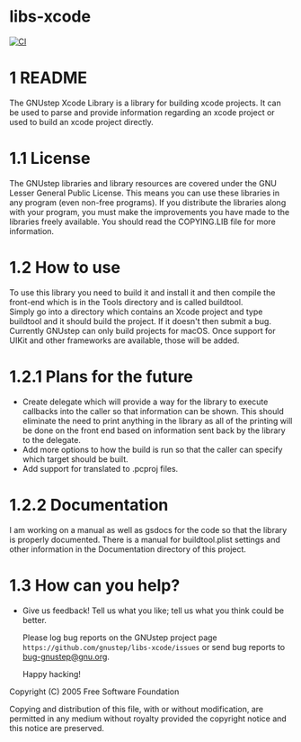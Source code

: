# libs-xcode

[![CI](https://github.com/gnustep/apps-gorm/actions/workflows/main.yml/badge.svg)](https://github.com/gnustep/libs-xcode/actions/workflows/main.yml?query=branch%3Amaster)

1 README
==

The GNUstep Xcode Library is a library for building xcode projects. 
It can be used to parse and provide information regarding an 
xcode project or used to build an xcode project directly.

1.1 License
===========

The GNUstep libraries and library resources are covered under the GNU
Lesser General Public License.  This means you can use these libraries 
in any program (even non-free programs). If you distribute the libraries 
along with your program, you must make the improvements you have made to 
the libraries freely available. You should read the COPYING.LIB file for
more information. 

1.2 How to use
==============

To use this library you need to build it and install it and then compile
the front-end which is in the Tools directory and is called buildtool.  
Simply go into a directory which contains an Xcode project and type buildtool 
and it should build the project.  If it doesn't then submit a bug.  
Currently GNUstep can only build projects for macOS.  Once support for UIKit and
other frameworks are available, those will be added.

1.2.1 Plans for the future
==========================

  * Create delegate which will provide a way for the library to
  execute callbacks into the caller so that information can be shown.
  This should eliminate the need to print anything in the library as all
  of the printing will be done on the front end based on information sent
  back by the library to the delegate.
  * Add more options to how the build is run so that the caller can specify
  which target should be built.
  * Add support for translated to .pcproj files.
  
1.2.2 Documentation
===================
I am working on a manual as well as gsdocs for the code so that the library is
properly documented.  There is a manual for buildtool.plist settings and other 
information in the Documentation directory of this project.

1.3 How can you help?
=====================

   * Give us feedback!  Tell us what you like; tell us what you think
     could be better.

     Please log bug reports on the GNUstep project page
     `https://github.com/gnustep/libs-xcode/issues` or send bug reports
     to <bug-gnustep@gnu.org>.

     Happy hacking!

   Copyright (C) 2005 Free Software Foundation

   Copying and distribution of this file, with or without modification,
are permitted in any medium without royalty provided the copyright
notice and this notice are preserved.

